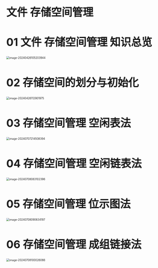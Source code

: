 # 文件 存储空间管理



# 01 文件 存储空间管理 知识总览

<img src="https://cvp.oss-cn-shanghai.aliyuncs.com/picgo/202404261052173.png" alt="image-20240426105203944" style="zoom:50%;" />



# 02 存储空间的划分与初始化

<img src="https://cvp.oss-cn-shanghai.aliyuncs.com/picgo/202404261129242.png" alt="image-20240426112901975" style="zoom:50%;" />



# 03 存储空间管理 空闲表法

<img src="https://cvp.oss-cn-shanghai.aliyuncs.com/picgo/202407072145114.png" alt="image-20240707214508394" style="zoom:50%;" />



# 04 存储空间管理 空闲链表法

<img src="https://cvp.oss-cn-shanghai.aliyuncs.com/picgo/202407080831943.png" alt="image-20240708083102396" style="zoom:50%;" />



# 05 存储空间管理 位示图法

<img src="https://cvp.oss-cn-shanghai.aliyuncs.com/picgo/202407080906689.png" alt="image-20240708090634197" style="zoom:50%;" />



# 06 存储空间管理 成组链接法

<img src="https://cvp.oss-cn-shanghai.aliyuncs.com/picgo/202407081000523.png" alt="image-20240708100026066" style="zoom:50%;" />